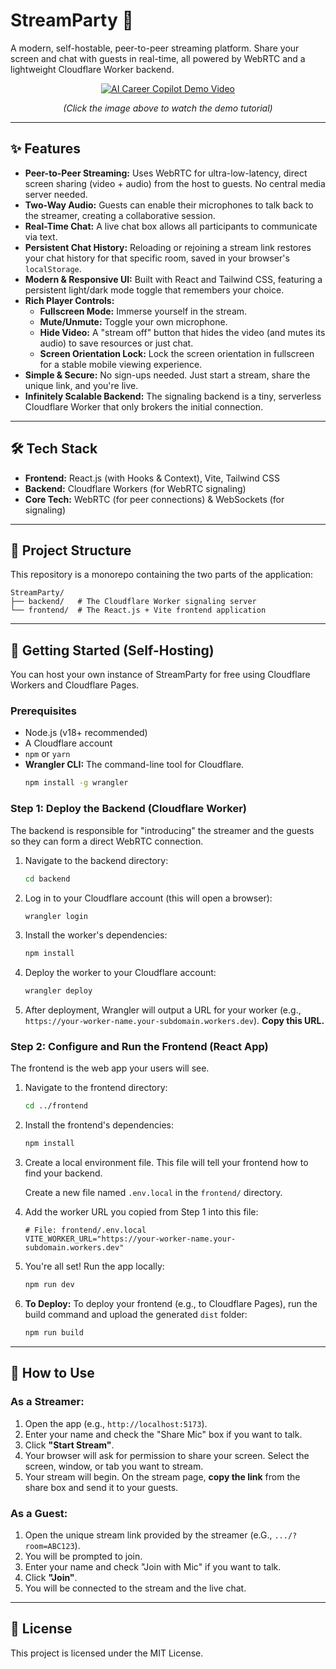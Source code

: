 
# StreamParty 🚀

A modern, self-hostable, peer-to-peer streaming platform. Share your screen and chat with guests in real-time, all powered by WebRTC and a lightweight Cloudflare Worker backend.

<div align="center">

[![AI Career Copilot Demo Video](https://img.youtube.com/vi/pcbiuGlLgg8/0.jpg)](https://www.youtube.com/watch?v=pcbiuGlLgg8)

*(Click the image above to watch the demo tutorial)*
</div>

-----

## ✨ Features

  * **Peer-to-Peer Streaming:** Uses WebRTC for ultra-low-latency, direct screen sharing (video + audio) from the host to guests. No central media server needed.
  * **Two-Way Audio:** Guests can enable their microphones to talk back to the streamer, creating a collaborative session.
  * **Real-Time Chat:** A live chat box allows all participants to communicate via text.
  * **Persistent Chat History:** Reloading or rejoining a stream link restores your chat history for that specific room, saved in your browser's `localStorage`.
  * **Modern & Responsive UI:** Built with React and Tailwind CSS, featuring a persistent light/dark mode toggle that remembers your choice.
  * **Rich Player Controls:**
      * **Fullscreen Mode:** Immerse yourself in the stream.
      * **Mute/Unmute:** Toggle your own microphone.
      * **Hide Video:** A "stream off" button that hides the video (and mutes its audio) to save resources or just chat.
      * **Screen Orientation Lock:** Lock the screen orientation in fullscreen for a stable mobile viewing experience.
  * **Simple & Secure:** No sign-ups needed. Just start a stream, share the unique link, and you're live.
  * **Infinitely Scalable Backend:** The signaling backend is a tiny, serverless Cloudflare Worker that only brokers the initial connection.

-----

## 🛠️ Tech Stack

  * **Frontend:** React.js (with Hooks & Context), Vite, Tailwind CSS
  * **Backend:** Cloudflare Workers (for WebRTC signaling)
  * **Core Tech:** WebRTC (for peer connections) & WebSockets (for signaling)

-----

## 📁 Project Structure

This repository is a monorepo containing the two parts of the application:

```
StreamParty/
├── backend/   # The Cloudflare Worker signaling server
└── frontend/  # The React.js + Vite frontend application
```

-----

## 🚀 Getting Started (Self-Hosting)

You can host your own instance of StreamParty for free using Cloudflare Workers and Cloudflare Pages.

### Prerequisites

  * Node.js (v18+ recommended)
  * A Cloudflare account
  * `npm` or `yarn`
  * **Wrangler CLI:** The command-line tool for Cloudflare.
    ```bash
    npm install -g wrangler
    ```

### Step 1: Deploy the Backend (Cloudflare Worker)

The backend is responsible for "introducing" the streamer and the guests so they can form a direct WebRTC connection.

1.  Navigate to the backend directory:

    ```bash
    cd backend
    ```

2.  Log in to your Cloudflare account (this will open a browser):

    ```bash
    wrangler login
    ```

3.  Install the worker's dependencies:

    ```bash
    npm install
    ```

4.  Deploy the worker to your Cloudflare account:

    ```bash
    wrangler deploy
    ```

5.  After deployment, Wrangler will output a URL for your worker (e.g., `https://your-worker-name.your-subdomain.workers.dev`). **Copy this URL.**

### Step 2: Configure and Run the Frontend (React App)

The frontend is the web app your users will see.

1.  Navigate to the frontend directory:

    ```bash
    cd ../frontend
    ```

2.  Install the frontend's dependencies:

    ```bash
    npm install
    ```

3.  Create a local environment file. This file will tell your frontend how to find your backend.

    Create a new file named `.env.local` in the `frontend/` directory.

4.  Add the worker URL you copied from Step 1 into this file:

    ```env
    # File: frontend/.env.local
    VITE_WORKER_URL="https://your-worker-name.your-subdomain.workers.dev"
    ```

5.  You're all set\! Run the app locally:

    ```bash
    npm run dev
    ```

6.  **To Deploy:** To deploy your frontend (e.g., to Cloudflare Pages), run the build command and upload the generated `dist` folder:

    ```bash
    npm run build
    ```

-----

## 🧐 How to Use

### As a Streamer:

1.  Open the app (e.g., `http://localhost:5173`).
2.  Enter your name and check the "Share Mic" box if you want to talk.
3.  Click **"Start Stream"**.
4.  Your browser will ask for permission to share your screen. Select the screen, window, or tab you want to stream.
5.  Your stream will begin. On the stream page, **copy the link** from the share box and send it to your guests.

### As a Guest:

1.  Open the unique stream link provided by the streamer (e.G., `.../?room=ABC123`).
2.  You will be prompted to join.
3.  Enter your name and check "Join with Mic" if you want to talk.
4.  Click **"Join"**.
5.  You will be connected to the stream and the live chat.

-----

## 📄 License

This project is licensed under the MIT License.
